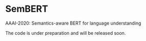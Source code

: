 # SemBERT
AAAI-2020: Semantics-aware BERT for language understanding

The code is under preparation and will be released soon.